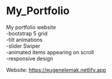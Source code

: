 # My_Portfolio
My portfolio website  
-bootstrap 5 grid  
-tilt animations  
-slider Swiper   
-animated items appearing on scroll  
-responsive design  

Website: https://eugenelemak.netlify.app
